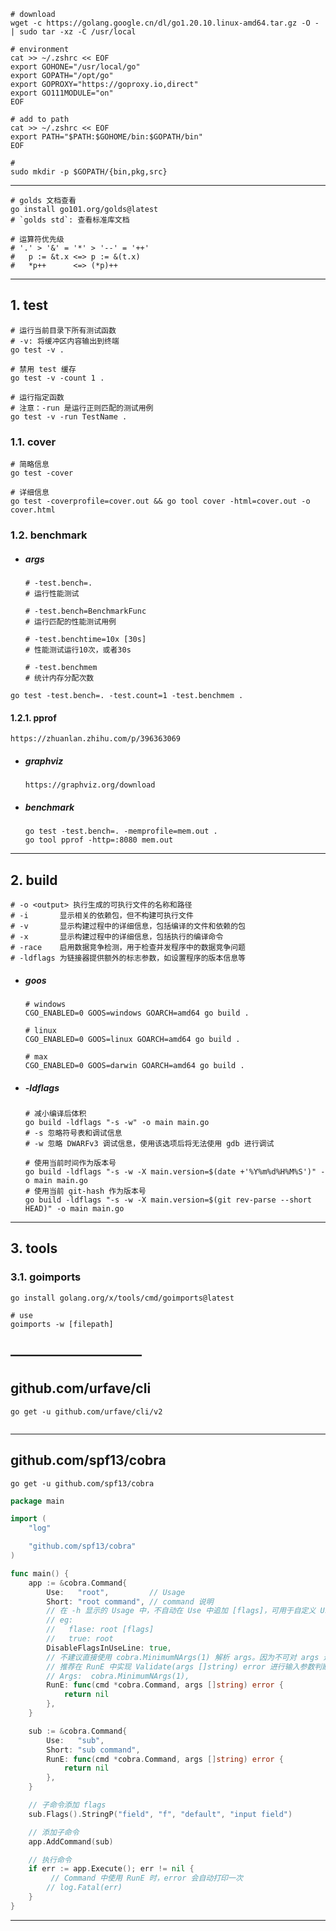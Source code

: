 ```shell
# download
wget -c https://golang.google.cn/dl/go1.20.10.linux-amd64.tar.gz -O - | sudo tar -xz -C /usr/local

# environment
cat >> ~/.zshrc << EOF
export GOHONE="/usr/local/go"
export GOPATH="/opt/go"
export GOPROXY="https://goproxy.io,direct"
export GO111MODULE="on"
EOF

# add to path
cat >> ~/.zshrc << EOF
export PATH="$PATH:$GOHOME/bin:$GOPATH/bin"
EOF

#
sudo mkdir -p $GOPATH/{bin,pkg,src}
```

---

```shell
# golds 文档查看
go install go101.org/golds@latest
# `golds std`: 查看标准库文档 
```

```shell
# 运算符优先级
# '.' > '&' = '*' > '--' = '++'
#   p := &t.x <=> p := &(t.x)
#   *p++      <=> (*p)++
```

---

## 1. test

```shell
# 运行当前目录下所有测试函数
# -v: 将缓冲区内容输出到终端
go test -v .

# 禁用 test 缓存
go test -v -count 1 .

# 运行指定函数
# 注意：-run 是运行正则匹配的测试用例
go test -v -run TestName .
```

### 1.1. cover

```shell
# 简略信息
go test -cover

# 详细信息
go test -coverprofile=cover.out && go tool cover -html=cover.out -o cover.html
```

### 1.2. benchmark

- ##### args

  ```shell
  # -test.bench=.
  # 运行性能测试
  
  # -test.bench=BenchmarkFunc
  # 运行匹配的性能测试用例
  
  # -test.benchtime=10x [30s]
  # 性能测试运行10次，或者30s
  
  # -test.benchmem
  # 统计内存分配次数
  ```

```shell
go test -test.bench=. -test.count=1 -test.benchmem .
```

#### 1.2.1. pprof

```http
https://zhuanlan.zhihu.com/p/396363069
```

- ##### graphviz

  ```http
  https://graphviz.org/download
  ```

- ##### benchmark

  ```shell
  go test -test.bench=. -memprofile=mem.out .
  go tool pprof -http=:8080 mem.out
  ```

---

## 2. build

```shell
# -o <output> 执行生成的可执行文件的名称和路径
# -i       显示相关的依赖包，但不构建可执行文件
# -v       显示构建过程中的详细信息，包括编译的文件和依赖的包
# -x       显示构建过程中的详细信息，包括执行的编译命令
# -race    启用数据竞争检测，用于检查并发程序中的数据竞争问题
# -ldflags 为链接器提供额外的标志参数，如设置程序的版本信息等
```

- ##### goos

  ```shell
  # windows
  CGO_ENABLED=0 GOOS=windows GOARCH=amd64 go build .

  # linux
  CGO_ENABLED=0 GOOS=linux GOARCH=amd64 go build .

  # max
  CGO_ENABLED=0 GOOS=darwin GOARCH=amd64 go build .
  ```

- ##### -ldflags

  ```shell
  # 减小编译后体积
  go build -ldflags "-s -w" -o main main.go
  # -s 忽略符号表和调试信息
  # -w 忽略 DWARFv3 调试信息，使用该选项后将无法使用 gdb 进行调试
  
  # 使用当前时间作为版本号
  go build -ldflags "-s -w -X main.version=$(date +'%Y%m%d%H%M%S')" -o main main.go
  # 使用当前 git-hash 作为版本号
  go build -ldflags "-s -w -X main.version=$(git rev-parse --short HEAD)" -o main main.go
  ```

---

## 3. tools

### 3.1. goimports

```shell
go install golang.org/x/tools/cmd/goimports@latest

# use
goimports -w [filepath]
```

## ——————————

## github.com/urfave/cli

```shell
go get -u github.com/urfave/cli/v2
```

```go

```

---

## github.com/spf13/cobra

```shell
go get -u github.com/spf13/cobra
```

```go
package main

import (
	"log"

	"github.com/spf13/cobra"
)

func main() {
	app := &cobra.Command{
		Use:   "root",         // Usage
		Short: "root command", // command 说明
		// 在 -h 显示的 Usage 中，不自动在 Use 中追加 [flags]，可用于自定义 Usage 显示
		// eg:
		//   flase: root [flags]
		//   true: root
		DisableFlagsInUseLine: true,
		// 不建议直接使用 cobra.MinimumNArgs(1) 解析 args。因为不可对 args 进行判断，以及进行必要的说明
		// 推荐在 RunE 中实现 Validate(args []string) error 进行输入参数判断
		// Args:  cobra.MinimumNArgs(1),
		RunE: func(cmd *cobra.Command, args []string) error {
			return nil
		},
	}

	sub := &cobra.Command{
		Use:   "sub",
		Short: "sub command",
		RunE: func(cmd *cobra.Command, args []string) error {
			return nil
		},
	}

	// 子命令添加 flags
	sub.Flags().StringP("field", "f", "default", "input field")

	// 添加子命令
	app.AddCommand(sub)

	// 执行命令
	if err := app.Execute(); err != nil {
         // Command 中使用 RunE 时，error 会自动打印一次
		// log.Fatal(err)
	}
}
```

---


